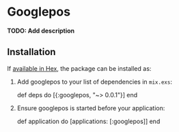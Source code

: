 # Googlepos

**TODO: Add description**

## Installation

If [available in Hex](https://hex.pm/docs/publish), the package can be installed as:

  1. Add googlepos to your list of dependencies in `mix.exs`:

        def deps do
          [{:googlepos, "~> 0.0.1"}]
        end

  2. Ensure googlepos is started before your application:

        def application do
          [applications: [:googlepos]]
        end

